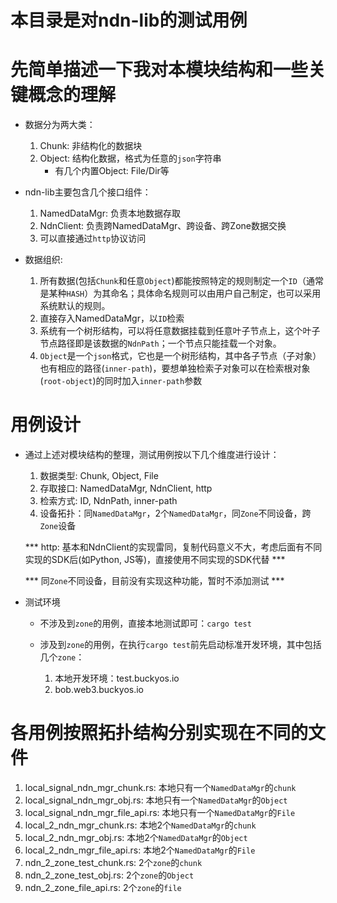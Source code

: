 # 本目录是对ndn-lib的测试用例

# 先简单描述一下我对本模块结构和一些关键概念的理解

* 数据分为两大类：

    1. Chunk: 非结构化的数据块
    2. Object: 结构化数据，格式为任意的`json`字符串
        * 有几个内置Object: File/Dir等

* ndn-lib主要包含几个接口组件：

    1. NamedDataMgr: 负责本地数据存取
    2. NdnClient: 负责跨NamedDataMgr、跨设备、跨Zone数据交换
    3. 可以直接通过`http`协议访问
    
* 数据组织:

    1. 所有数据(包括`Chunk`和任意`Object`)都能按照特定的规则制定一个`ID`（通常是某种`HASH`）为其命名；具体命名规则可以由用户自己制定，也可以采用系统默认的规则。
    2. 直接存入NamedDataMgr，以`ID`检索
    3. 系统有一个树形结构，可以将任意数据挂载到任意叶子节点上，这个叶子节点路径即是该数据的`NdnPath`；一个节点只能挂载一个对象。
    4. `Object`是一个`json`格式，它也是一个树形结构，其中各子节点（子对象）也有相应的路径(`inner-path`)，要想单独检索子对象可以在检索根对象(`root-object`)的同时加入`inner-path`参数

# 用例设计

* 通过上述对模块结构的整理，测试用例按以下几个维度进行设计：

    1. 数据类型: Chunk, Object, File
    2. 存取接口: NamedDataMgr, NdnClient, http
    3. 检索方式: ID, NdnPath, inner-path
    4. 设备拓扑：同`NamedDataMgr`，2个`NamedDataMgr`，同`Zone`不同设备，跨`Zone`设备

    *** http: 基本和NdnClient的实现雷同，复制代码意义不大，考虑后面有不同实现的SDK后(如Python, JS等)，直接使用不同实现的SDK代替 ***

    *** 同`Zone`不同设备，目前没有实现这种功能，暂时不添加测试 ***

* 测试环境

    * 不涉及到`zone`的用例，直接本地测试即可：`cargo test`
    * 涉及到`zone`的用例，在执行`cargo test`前先启动标准开发环境，其中包括几个`zone`：
        
        1. 本地开发环境：test.buckyos.io
        2. bob.web3.buckyos.io

# 各用例按照拓扑结构分别实现在不同的文件

1. local_signal_ndn_mgr_chunk.rs: 本地只有一个`NamedDataMgr`的`chunk`
2. local_signal_ndn_mgr_obj.rs: 本地只有一个`NamedDataMgr`的`Object`
3. local_signal_ndn_mgr_file_api.rs: 本地只有一个`NamedDataMgr`的`File`
4. local_2_ndn_mgr_chunk.rs: 本地2个`NamedDataMgr`的`chunk`
5. local_2_ndn_mgr_obj.rs: 本地2个`NamedDataMgr`的`Object`
6. local_2_ndn_mgr_file_api.rs: 本地2个`NamedDataMgr`的`File`
7. ndn_2_zone_test_chunk.rs: 2个`zone`的`chunk`
8. ndn_2_zone_test_obj.rs: 2个`zone`的`Object`
9. ndn_2_zone_file_api.rs: 2个`zone`的`file`


        
